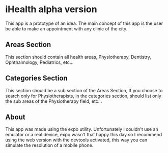 # iHealth alpha version
This app is a prototype of an idea. The main concept of this app is the user be able to make an appointment with any clinic of the city.

## Areas Section
This section should contain all health areas, Physiotherapy, Dentistry, Ophthalmology, Pediatrics, etc...

## Categories Section
This section should be a sub section of the Areas Section, If you choose to search only for Physiotherapists, in the categories section, should list only the sub areas of the Physiotherapy field, etc...

## About
This app was made using the expo utility. Unfortunately I couldn't use an emulator or a real device, expo wasn't that happy this day so I recommend using the web version with the devtools activated, this way you can simulate the resolution of a mobile phone.
